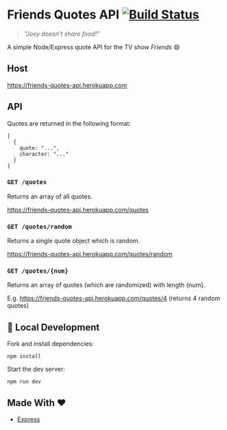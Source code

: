 # Friends Quotes API [![Build Status](https://travis-ci.org/melanieseltzer/friends-quotes-api.svg?branch=master)](https://travis-ci.org/melanieseltzer/friends-quotes-api)

> *"Joey doesn't share food!"*

A simple Node/Express quote API for the TV show *Friends* 😄

## Host

https://friends-quotes-api.herokuapp.com

## API

Quotes are returned in the following format:

```
[
  {
    quote: "...",
    character: "..."
  }
]
```

### `GET /quotes`

Returns an array of all quotes.

https://friends-quotes-api.herokuapp.com/quotes

### `GET /quotes/random`

Returns a single quote object which is random.

https://friends-quotes-api.herokuapp.com/quotes/random

### `GET /quotes/{num}`

Returns an array of quotes (which are randomized) with length {num}.

E.g. https://friends-quotes-api.herokuapp.com/quotes/4 (returns 4 random quotes)

## 🚀 Local Development

Fork and install dependencies:

`npm install`

Start the dev server:

`npm run dev`

## Made With ❤️

- [Express](https://expressjs.com/)
